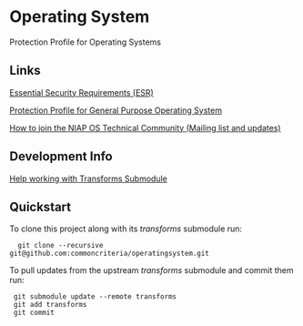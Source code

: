Operating System
===============

Protection Profile for Operating Systems


## Links
[Essential Security Requirements (ESR)](http://common-criteria.rhcloud.com/operatingsystem/output/operatingsystem-esr.html)

[Protection Profile for General Purpose Operating System](http://common-criteria.rhcloud.com/operatingsystem/output/operatingsystem-release.html)

[How to join the NIAP OS Technical Community (Mailing list and updates)](
https://www.niap-ccevs.org/NIAP_Evolution/tech_communities.cfm)

## Development Info
[Help working with Transforms Submodule](https://github.com/commoncriteria/transforms/wiki/Working-with-Transforms-as-a-Submodule)

## Quickstart
To clone this project along with its _transforms_ submodule run:

````
  git clone --recursive git@github.com:commoncriteria/operatingsystem.git
````
To pull updates from the upstream _transforms_ submodule and commit them run:
````
 git submodule update --remote transforms
 git add transforms
 git commit
````
